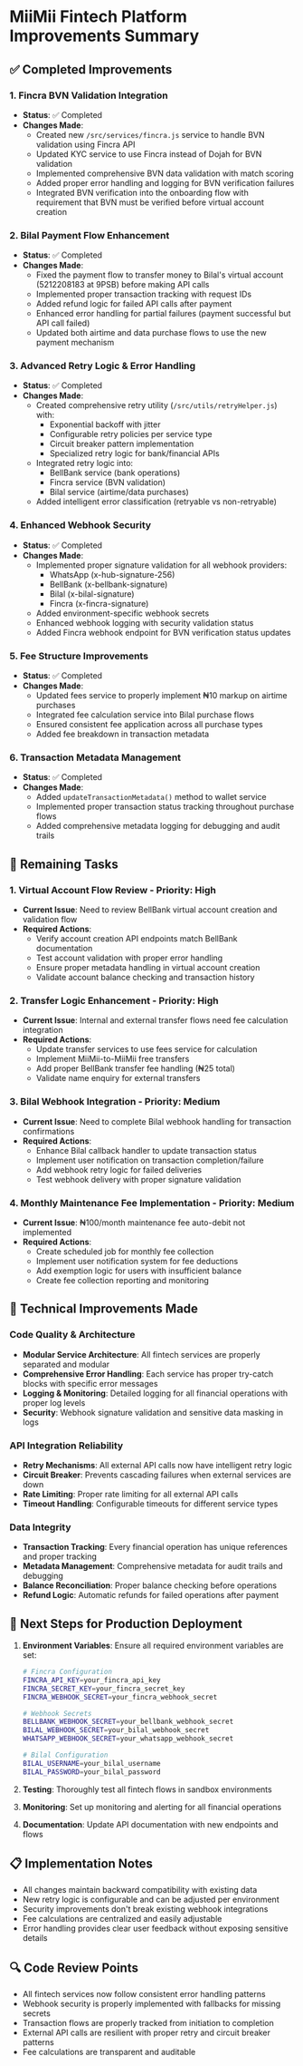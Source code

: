 # MiiMii Fintech Platform Improvements Summary

## ✅ Completed Improvements

### 1. **Fincra BVN Validation Integration**
- **Status**: ✅ Completed
- **Changes Made**:
  - Created new `/src/services/fincra.js` service to handle BVN validation using Fincra API
  - Updated KYC service to use Fincra instead of Dojah for BVN validation
  - Implemented comprehensive BVN data validation with match scoring
  - Added proper error handling and logging for BVN verification failures
  - Integrated BVN verification into the onboarding flow with requirement that BVN must be verified before virtual account creation

### 2. **Bilal Payment Flow Enhancement**
- **Status**: ✅ Completed
- **Changes Made**:
  - Fixed the payment flow to transfer money to Bilal's virtual account (5212208183 at 9PSB) before making API calls
  - Implemented proper transaction tracking with request IDs
  - Added refund logic for failed API calls after payment
  - Enhanced error handling for partial failures (payment successful but API call failed)
  - Updated both airtime and data purchase flows to use the new payment mechanism

### 3. **Advanced Retry Logic & Error Handling**
- **Status**: ✅ Completed
- **Changes Made**:
  - Created comprehensive retry utility (`/src/utils/retryHelper.js`) with:
    - Exponential backoff with jitter
    - Configurable retry policies per service type
    - Circuit breaker pattern implementation
    - Specialized retry logic for bank/financial APIs
  - Integrated retry logic into:
    - BellBank service (bank operations)
    - Fincra service (BVN validation)
    - Bilal service (airtime/data purchases)
  - Added intelligent error classification (retryable vs non-retryable)

### 4. **Enhanced Webhook Security**
- **Status**: ✅ Completed
- **Changes Made**:
  - Implemented proper signature validation for all webhook providers:
    - WhatsApp (x-hub-signature-256)
    - BellBank (x-bellbank-signature)
    - Bilal (x-bilal-signature)
    - Fincra (x-fincra-signature)
  - Added environment-specific webhook secrets
  - Enhanced webhook logging with security validation status
  - Added Fincra webhook endpoint for BVN verification status updates

### 5. **Fee Structure Improvements**
- **Status**: ✅ Completed
- **Changes Made**:
  - Updated fees service to properly implement ₦10 markup on airtime purchases
  - Integrated fee calculation service into Bilal purchase flows
  - Ensured consistent fee application across all purchase types
  - Added fee breakdown in transaction metadata

### 6. **Transaction Metadata Management**
- **Status**: ✅ Completed
- **Changes Made**:
  - Added `updateTransactionMetadata()` method to wallet service
  - Implemented proper transaction status tracking throughout purchase flows
  - Added comprehensive metadata logging for debugging and audit trails

## 🔄 Remaining Tasks

### 1. **Virtual Account Flow Review** - Priority: High
- **Current Issue**: Need to review BellBank virtual account creation and validation flow
- **Required Actions**:
  - Verify account creation API endpoints match BellBank documentation
  - Test account validation with proper error handling
  - Ensure proper metadata handling in virtual account creation
  - Validate account balance checking and transaction history

### 2. **Transfer Logic Enhancement** - Priority: High
- **Current Issue**: Internal and external transfer flows need fee calculation integration
- **Required Actions**:
  - Update transfer services to use fees service for calculation
  - Implement MiiMii-to-MiiMii free transfers
  - Add proper BellBank transfer fee handling (₦25 total)
  - Validate name enquiry for external transfers

### 3. **Bilal Webhook Integration** - Priority: Medium
- **Current Issue**: Need to complete Bilal webhook handling for transaction confirmations
- **Required Actions**:
  - Enhance Bilal callback handler to update transaction status
  - Implement user notification on transaction completion/failure
  - Add webhook retry logic for failed deliveries
  - Test webhook delivery with proper signature validation

### 4. **Monthly Maintenance Fee Implementation** - Priority: Medium
- **Current Issue**: ₦100/month maintenance fee auto-debit not implemented
- **Required Actions**:
  - Create scheduled job for monthly fee collection
  - Implement user notification system for fee deductions
  - Add exemption logic for users with insufficient balance
  - Create fee collection reporting and monitoring

## 🔧 Technical Improvements Made

### Code Quality & Architecture
- **Modular Service Architecture**: All fintech services are properly separated and modular
- **Comprehensive Error Handling**: Each service has proper try-catch blocks with specific error messages
- **Logging & Monitoring**: Detailed logging for all financial operations with proper log levels
- **Security**: Webhook signature validation and sensitive data masking in logs

### API Integration Reliability
- **Retry Mechanisms**: All external API calls now have intelligent retry logic
- **Circuit Breaker**: Prevents cascading failures when external services are down
- **Rate Limiting**: Proper rate limiting for all external API calls
- **Timeout Handling**: Configurable timeouts for different service types

### Data Integrity
- **Transaction Tracking**: Every financial operation has unique references and proper tracking
- **Metadata Management**: Comprehensive metadata for audit trails and debugging
- **Balance Reconciliation**: Proper balance checking before operations
- **Refund Logic**: Automatic refunds for failed operations after payment

## 🚀 Next Steps for Production Deployment

1. **Environment Variables**: Ensure all required environment variables are set:
   ```bash
   # Fincra Configuration
   FINCRA_API_KEY=your_fincra_api_key
   FINCRA_SECRET_KEY=your_fincra_secret_key
   FINCRA_WEBHOOK_SECRET=your_fincra_webhook_secret
   
   # Webhook Secrets
   BELLBANK_WEBHOOK_SECRET=your_bellbank_webhook_secret
   BILAL_WEBHOOK_SECRET=your_bilal_webhook_secret
   WHATSAPP_WEBHOOK_SECRET=your_whatsapp_webhook_secret
   
   # Bilal Configuration
   BILAL_USERNAME=your_bilal_username
   BILAL_PASSWORD=your_bilal_password
   ```

2. **Testing**: Thoroughly test all fintech flows in sandbox environments
3. **Monitoring**: Set up monitoring and alerting for all financial operations
4. **Documentation**: Update API documentation with new endpoints and flows

## 📋 Implementation Notes

- All changes maintain backward compatibility with existing data
- New retry logic is configurable and can be adjusted per environment
- Security improvements don't break existing webhook integrations
- Fee calculations are centralized and easily adjustable
- Error handling provides clear user feedback without exposing sensitive details

## 🔍 Code Review Points

- All fintech services now follow consistent error handling patterns
- Webhook security is properly implemented with fallbacks for missing secrets
- Transaction flows are properly tracked from initiation to completion
- External API calls are resilient with proper retry and circuit breaker patterns
- Fee calculations are transparent and auditable
